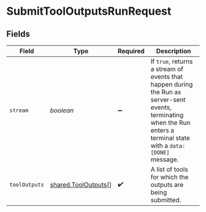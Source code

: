 # SubmitToolOutputsRunRequest


## Fields

| Field                                                                                                                                                                    | Type                                                                                                                                                                     | Required                                                                                                                                                                 | Description                                                                                                                                                              |
| ------------------------------------------------------------------------------------------------------------------------------------------------------------------------ | ------------------------------------------------------------------------------------------------------------------------------------------------------------------------ | ------------------------------------------------------------------------------------------------------------------------------------------------------------------------ | ------------------------------------------------------------------------------------------------------------------------------------------------------------------------ |
| `stream`                                                                                                                                                                 | *boolean*                                                                                                                                                                | :heavy_minus_sign:                                                                                                                                                       | If `true`, returns a stream of events that happen during the Run as server-sent events, terminating when the Run enters a terminal state with a `data: [DONE]` message.<br/> |
| `toolOutputs`                                                                                                                                                            | [shared.ToolOutputs](../../../sdk/models/shared/tooloutputs.md)[]                                                                                                        | :heavy_check_mark:                                                                                                                                                       | A list of tools for which the outputs are being submitted.                                                                                                               |